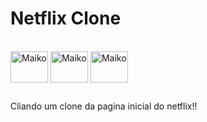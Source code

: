 # Netflix Clone

<div style="display: inline_block"><br>
  <img align="center" alt="Maiko" height="50" width="60" src="https://cdn.jsdelivr.net/gh/devicons/devicon/icons/html5/html5-original.svg"">
  <img align="center" alt="Maiko" height="50" width="60" src="https://cdn.jsdelivr.net/gh/devicons/devicon/icons/css3/css3-original.svg"">                                         <img align="center" alt="Maiko" height="50" width="60" src="https://cdn.jsdelivr.net/gh/devicons/devicon/icons/javascript/javascript-original.svg"">                                                                          
    </div> 
    
##
    


Cliando um clone da pagina inicial do netflix!! 
